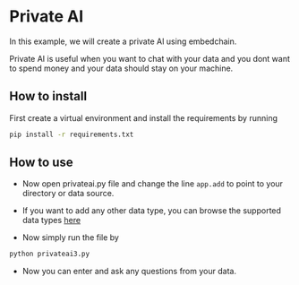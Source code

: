 # Private AI

In this example, we will create a private AI using embedchain.

Private AI is useful when you want to chat with your data and you dont want to spend money and your data should stay on your machine.

## How to install

First create a virtual environment and install the requirements by running

```bash
pip install -r requirements.txt
```

## How to use

* Now open privateai.py file and change the line `app.add` to point to your directory or data source.
* If you want to add any other data type, you can browse the supported data types [here](https://docs.embedchain.ai/components/data-sources/overview)

* Now simply run the file by

```bash
python privateai3.py
```

* Now you can enter and ask any questions from your data.